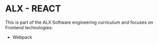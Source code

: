 # ALX - REACT
This is part of the ALX Software engineering curriculum and focuses on Frontend technologies:
- Webpack